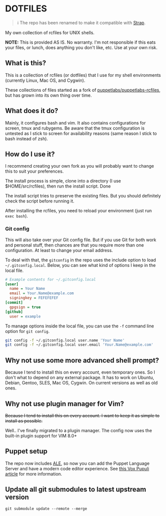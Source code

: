 # DOTFILES

> ℹ️ The repo has been renamed to make it compatible with [Strap](https://github.com/MikeMcQuaid/strap).

My own collection of rcfiles for UNIX shells.

**NOTE:** This is provided AS IS. No warranty. I'm not responsible if this eats your files, or lunch, does anything you don't like, etc. Use at your own risk.

## What is this?

This is a collection of rcfiles (or dotfiles) that I use for my shell environments (currently Linux, Mac OS, and Cygwin).

These collections of files started as a fork of [puppetlabs/puppetlabs-rcfiles](https://github.com/puppetlabs/puppetlabs-rcfiles), but has grown into its own thing over time.

## What does it do?

Mainly, it configures bash and vim. It also contains configurations for screen, tmux and rubygems. Be aware that the tmux configuration is untested as I stick to screen for availability reasons (same reason I stick to bash instead of zsh).

## How do I use it?

I recommend creating your own fork as you will probably want to change this to suit your preferences.

The install process is simple, clone into a directory (I use $HOME/src/rcfiles), then run the install script. Done

The install script tries to preserve the existing files. But you should definitely check the script before running it.

After installing the rcfiles, you need to reload your environment (just run `exec bash`).

### Git config

This will also take over your Git config file. But if you use Git for both work and personal stuff, then chances are that you require more than one configuration. At least to change your email address.

To deal with that, the `gitconfig` in the repo uses the include option to load `~/.gitconfig.local`. Below, you can see what kind of options I keep in the local file.

```ini
# Example contents for ~/.gitconfig.local
[user]
  name = Your Name
  email = Your.Name@example.com
  signingkey = FEFEFEFEF
[commit]
  gpgsign = true
[github]
  user = example
```

To manage options inside the local file, you can use the `-f` command line option for `git config`.

```sh
git config -f ~/.gitconfig.local user.name 'Your Name'
git config -f ~/.gitconfig.local user.email 'Your.Name@example.com'
```

## Why not use some more advanced shell prompt?

Because I tend to install this on every account, even temporary ones. So I don't what to depend on any external package. It has to work on Ubuntu, Debian, Gentoo, SLES, Mac OS, Cygwin. On current versions as well as old ones.

## Why not use plugin manager for Vim?

~~Because I tend to install this on every account. I want to keep it as simple to install as possible.~~

Well.. I've finally migrated to a plugin manager. The config now uses the built-in plugin support for VIM 8.0+

## Puppet setup

The repo now includes [ALE](https://github.com/dense-analysis/ale), so now you can add the Puppet Language Server and have a modern code editor experience. See [this Vox Pupuli article](https://voxpupuli.org/blog/2019/04/08/puppet-lsp-vim/) for more information.

## Update all git submodules to latest upstream version

```shell
git submodule update --remote --merge
```
